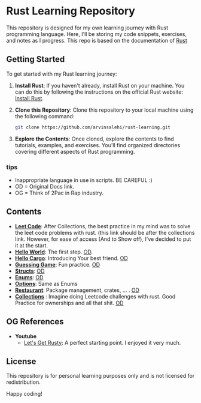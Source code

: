 # Rust Learning Repository

This repository is designed for my own learning journey with Rust programming language. Here, I'll be storing my code snippets, exercises, and notes as I progress. This repo is based on the documentation of [Rust](https://doc.rust-lang.org/book/)

## Getting Started

To get started with my Rust learning journey:

1. **Install Rust**: If you haven't already, install Rust on your machine. You can do this by following the instructions on the official Rust website: [Install Rust](https://www.rust-lang.org/tools/install).

2. **Clone this Repository**: Clone this repository to your local machine using the following command:

    ```bash
    git clone https://github.com/arvinsalehi/rust-learning.git
    ```

3. **Explore the Contents**: Once cloned, explore the contents to find tutorials, examples, and exercises. You'll find organized directories covering different aspects of Rust programming.

### tips
- Inappropriate language in use in scripts. BE CAREFUL :) 
- OD = Original Docs link.
- OG = Think of 2Pac in Rap industry.

## Contents
- **[Leet Code](https://github.com/arvinsalehi/rust-learning/tree/main/leet_code/longest_consecutive_seq)**: After Collections, the best practice in my mind was to solve the leet code problems with rust. (this link should be after the collections link. However, for ease of access (And to Show off), I've decided to put it at the start.
- **[Hello World](https://github.com/arvinsalehi/rust-learning/tree/main/hello_world)**: The first step. [OD](https://doc.rust-lang.org/book/ch01-02-hello-world.html).
- **[Hello Cargo](https://github.com/arvinsalehi/rust-learning/tree/main/hello_cargo)**: Introducing Your best friend. [OD](https://doc.rust-lang.org/book/ch01-03-hello-cargo.html)
- **[Guessing Game](https://github.com/arvinsalehi/rust-learning/tree/main/guessing_game)**: Fun practice. [OD](https://doc.rust-lang.org/book/ch02-00-guessing-game-tutorial.html)
- **[Structs](https://github.com/arvinsalehi/rust-learning/tree/main/structs)**: [OD](https://doc.rust-lang.org/book/ch05-00-structs.html)
- **[Enums](https://github.com/arvinsalehi/rust-learning/tree/main/enums)**: [OD](https://doc.rust-lang.org/book/ch06-00-enums.html)
- **[Options](https://github.com/arvinsalehi/rust-learning/tree/main/option)**: Same as Enums
- **[Restaurant](https://github.com/arvinsalehi/rust-learning/tree/main/restaurant)**: Package management, crates, ... . [OD](https://doc.rust-lang.org/book/ch07-00-managing-growing-projects-with-packages-crates-and-modules.html)
- **[Collections](https://github.com/arvinsalehi/rust-learning/tree/main/collections)** : Imagine doing Leetcode challenges with rust. Good Practice for ownerships and all that shit. [OD](https://doc.rust-lang.org/book/ch08-00-common-collections.html)

## OG References
- **Youtube**
  - [Let's Get Rusty](https://www.youtube.com/watch?v=OX9HJsJUDxA&ab_channel=Let%27sGetRusty): A perfect starting point. I enjoyed it very much.
## License

This repository is for personal learning purposes only and is not licensed for redistribution.

Happy coding!
